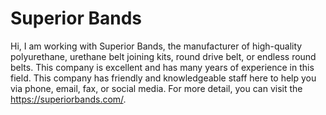 # Superior Bands
Hi, I am working with Superior Bands, the manufacturer of high-quality polyurethane, urethane belt joining kits, round drive belt, or endless round belts. This company is excellent and has many years of experience in this field. This company has friendly and knowledgeable staff here to help you via phone, email, fax, or social media. For more detail, you can visit the https://superiorbands.com/.

